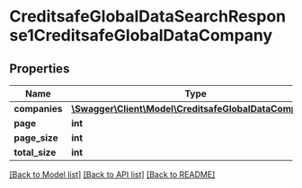 # CreditsafeGlobalDataSearchResponse1CreditsafeGlobalDataCompany

## Properties
Name | Type | Description | Notes
------------ | ------------- | ------------- | -------------
**companies** | [**\Swagger\Client\Model\CreditsafeGlobalDataCompany[]**](CreditsafeGlobalDataCompany.md) |  | [optional] 
**page** | **int** |  | [optional] 
**page_size** | **int** |  | [optional] 
**total_size** | **int** |  | [optional] 

[[Back to Model list]](../../README.md#documentation-for-models) [[Back to API list]](../../README.md#documentation-for-api-endpoints) [[Back to README]](../../README.md)

